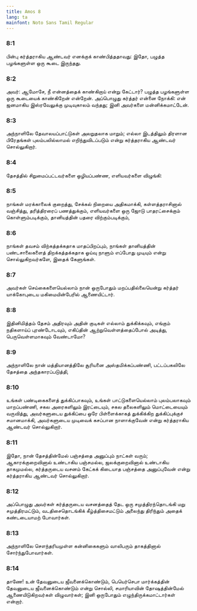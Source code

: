 ```yaml
---
title: Amos 8
lang: ta
mainfont: Noto Sans Tamil Regular
---
```


###  8:1

பின்பு கர்த்தராகிய ஆண்டவர் எனக்குக் காண்பித்ததாவது: இதோ, பழுத்த பழங்களுள்ள ஒரு கூடை இருந்தது.

###  8:2

அவர்: ஆமோசே, நீ என்னத்தைக் காண்கிறாய் என்று கேட்டார்? பழுத்த பழங்களுள்ள ஒரு கூடையைக் காண்கிறேன் என்றேன். அப்பொழுது கர்த்தர் என்னை நோக்கி: என் ஜனமாகிய இஸ்ரவேலுக்கு முடிவுகாலம் வந்தது; இனி அவர்களை மன்னிக்கமாட்டேன்.

###  8:3

அந்நாளிலே தேவாலயப்பாட்டுகள் அலறுதலாக மாறும்; எல்லா இடத்திலும் திரளான பிரேதங்கள் புலம்பலில்லாமல் எறிந்துவிடப்படும் என்று கர்த்தராகிய ஆண்டவர் சொல்லுகிறார்.

###  8:4

தேசத்தில் சிறுமைப்பட்டவர்களை ஒழியப்பண்ண, எளியவர்களை விழுங்கி:

###  8:5

நாங்கள் மரக்காலைக் குறைத்து, சேக்கல் நிறையை அதிகமாக்கி, கள்ளத்தராசினால் வஞ்சித்து, தரித்திரரைப் பணத்துக்கும், எளியவர்களை ஒரு ஜோடு பாதரட்சைக்கும் கொள்ளும்படிக்கும், தானியத்தின் பதரை விற்கும்படிக்கும்,

###  8:6

நாங்கள் தவசம் விற்கத்தக்கதாக மாதப்பிறப்பும், நாங்கள் தானியத்தின் பண்டசாலைகளைத் திறக்கத்தக்கதாக ஓய்வு நாளும் எப்போது முடியும் என்று சொல்லுகிறவர்களே, இதைக் கேளுங்கள்.

###  8:7

அவர்கள் செய்கைகளையெல்லாம் நான் ஒருபோதும் மறப்பதில்லையென்று கர்த்தர் யாக்கோபுடைய மகிமையின்பேரில் ஆணையிட்டார்.

###  8:8

இதினிமித்தம் தேசம் அதிரவும் அதின் குடிகள் எல்லாம் துக்கிக்கவும், எங்கும் நதிகளாய்ப் புரண்டோடவும், எகிப்தின் ஆற்றுவெள்ளத்தைப்போல் அடித்து, பெருவெள்ளமாகவும் வேண்டாமோ?

###  8:9

அந்நாளிலே நான் மத்தியானத்திலே சூரியனை அஸ்தமிக்கப்பண்ணி, பட்டப்பகலிலே தேசத்தை அந்தகாரப்படுத்தி,

###  8:10

உங்கள் பண்டிகைகளைத் துக்கிப்பாகவும், உங்கள் பாட்டுகளையெல்லாம் புலம்பலாகவும் மாறப்பண்ணி, சகல அரைகளிலும் இரட்டையும், சகல தலைகளிலும் மொட்டையையும் வருவித்து, அவர்களுடைய துக்கிப்பை ஒரே பிள்ளைக்காகத் துக்கிக்கிற துக்கிப்புக்குச் சமானமாக்கி, அவர்களுடைய முடிவைக் கசப்பான நாளாக்குவேன் என்று கர்த்தராகிய ஆண்டவர் சொல்லுகிறார்.

###  8:11

இதோ, நான் தேசத்தின்மேல் பஞ்சத்தை அனுப்பும் நாட்கள் வரும்; ஆகாரக்குறைவினால் உண்டாகிய பஞ்சமல்ல, ஜலக்குறைவினால் உண்டாகிய தாகமுமல்ல, கர்த்தருடைய வசனம் கேட்கக் கிடையாத பஞ்சத்தை அனுப்புவேன் என்று கர்த்தராகிய ஆண்டவர் சொல்லுகிறார்.

###  8:12

அப்பொழுது அவர்கள் கர்த்தருடைய வசனத்தைத் தேட ஒரு சமுத்திரந்தொடங்கி மறு சமுத்திரமட்டும், வடதிசைதொடங்கிக் கீழ்த்திசைமட்டும் அலைந்து திரிந்தும் அதைக் கண்டடையாமற் போவார்கள்.

###  8:13

அந்நாளிலே சௌந்தரியமுள்ள கன்னிகைகளும் வாலிபரும் தாகத்தினால் சோர்ந்துபோவார்கள்.

###  8:14

தாணே! உன் தேவனுடைய ஜீவனைக்கொண்டும், பெயெர்செபா மார்க்கத்தின் தேவனுடைய ஜீவனைக்கொண்டும் என்று சொல்லி, சமாரியாவின் தோஷத்தின்மேல் ஆணையிடுகிறவர்கள் விழுவார்கள்; இனி ஒருபோதும் எழுந்திருக்கமாட்டார்கள் என்றார்.


